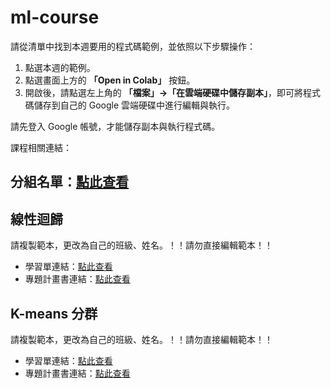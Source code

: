 # ml-course


請從清單中找到本週要用的程式碼範例，並依照以下步驟操作：

1. 點選本週的範例。  
2. 點選畫面上方的 **「Open in Colab」** 按鈕。  
3. 開啟後，請點選左上角的 **「檔案」→「在雲端硬碟中儲存副本」**，即可將程式碼儲存到自己的 Google 雲端硬碟中進行編輯與執行。

請先登入 Google 帳號，才能儲存副本與執行程式碼。

課程相關連結：
## 分組名單：[點此查看](https://docs.google.com/spreadsheets/d/16HP45yqOUY35baPUUhQ6DDAzp7MP7_hWDdAm8cXUugU/edit?usp=sharing)

## 線性迴歸
請複製範本，更改為自己的班級、姓名。！！請勿直接編輯範本！！
- 學習單連結：[點此查看](https://drive.google.com/drive/folders/1PflGPr1jr_R8uyNDxeRgujXWFxol9m-k?usp=sharing)
- 專題計畫書連結：[點此查看](https://drive.google.com/drive/folders/10zYJUABZoGcanxJqFnVheGSGoVqPprK3?usp=sharing)

## K-means 分群
請複製範本，更改為自己的班級、姓名。！！請勿直接編輯範本！！
- 學習單連結：[點此查看](#)
- 專題計畫書連結：[點此查看](#)



